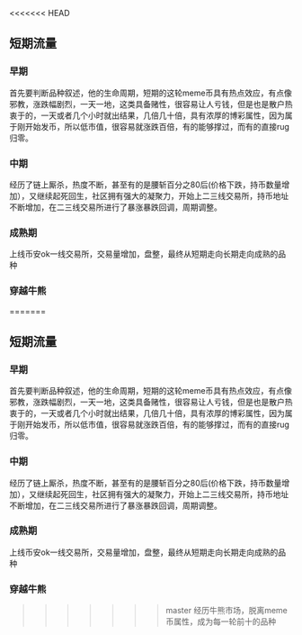 <<<<<<< HEAD
## 短期流量
### 早期
首先要判断品种叙述，他的生命周期，短期的这轮meme币具有热点效应，有点像邪教，涨跌幅剧烈，一天一地，这类具备赌性，很容易让人亏钱，但是也是散户热衷于的，一天或者几个小时就出结果，几倍几十倍，具有浓厚的博彩属性，因为属于刚开始发币，所以低市值，很容易就涨跌百倍，有的能够撑过，而有的直接rug归零。
### 中期
经历了链上厮杀，热度不断，甚至有的是腰斩百分之80后(价格下跌，持币数量增加），又继续起死回生，社区拥有强大的凝聚力，开始上二三线交易所，持币地址不断增加，在二三线交易所进行了暴涨暴跌回调，周期调整。
### 成熟期
上线币安ok一线交易所，交易量增加，盘整，最终从短期走向长期走向成熟的品种
### 穿越牛熊
=======
## 短期流量
### 早期
首先要判断品种叙述，他的生命周期，短期的这轮meme币具有热点效应，有点像邪教，涨跌幅剧烈，一天一地，这类具备赌性，很容易让人亏钱，但是也是散户热衷于的，一天或者几个小时就出结果，几倍几十倍，具有浓厚的博彩属性，因为属于刚开始发币，所以低市值，很容易就涨跌百倍，有的能够撑过，而有的直接rug归零。
### 中期
经历了链上厮杀，热度不断，甚至有的是腰斩百分之80后(价格下跌，持币数量增加），又继续起死回生，社区拥有强大的凝聚力，开始上二三线交易所，持币地址不断增加，在二三线交易所进行了暴涨暴跌回调，周期调整。
### 成熟期
上线币安ok一线交易所，交易量增加，盘整，最终从短期走向长期走向成熟的品种
### 穿越牛熊
>>>>>>> master
经历牛熊市场，脱离meme币属性，成为每一轮前十的品种